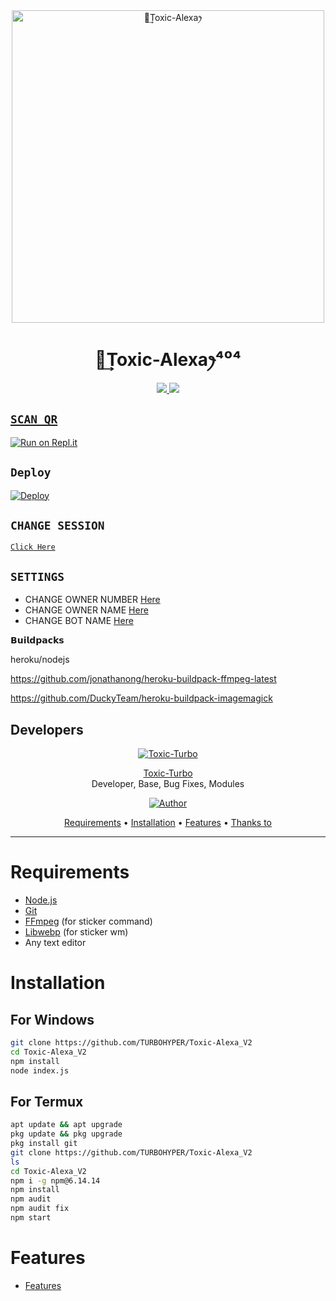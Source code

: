 <div align="center">
<img src="https://telegra.ph/file/56c7adc490d2797f7efc6.jpg" alt="ꪶ͢Toxic-Alexaꫂ⁩" width="500" />

#  ꪶ͢Toxic-Alexaꫂ⁩⁴⁰⁴
</div>
<p align="center">
  <a href="https://instagram.com/toxic_turbo777"><img src="https://img.shields.io/badge/Instagram-E4405F?style=for-the-badge&logo=instagram&logoColor=white"/> 
  <a href="https://wa.me/916380260672"><img src="https://img.shields.io/badge/WhatsApp-25D366?style=for-the-badge&logo=whatsapp&logoColor=white" />
</p>

## `SCAN QR`

[![Run on Repl.it](https://repl.it/badge/github/quiec/whatsAlfa)](https://replit.com/@TURBOHYPER/Toxic-AlexaV2?v=1)

## `Deploy`
[![Deploy](https://www.herokucdn.com/deploy/button.svg)](https://heroku.com/deploy?template=https://github.com/sexybot8421/Toxic-Alexa_V2)

 ## `CHANGE SESSION`

[`Click Here`](https://github.com/TURBOHYPER/Toxic-Alexa_V2/blob/master/QRnya.json)

## `SETTINGS`

- CHANGE OWNER NUMBER [Here](https://github.com/TURBOHYPER/Toxic-Alexa_V2/blob/master/settings.json)
- CHANGE OWNER NAME [Here](https://github.com/TURBOHYPER/Toxic-Alexa_V2/blob/master/settings.json)
- CHANGE BOT NAME [Here](https://github.com/TURBOHYPER/Toxic-Alexa_V2/blob/master/settings.json)

    
𝗕𝘂𝗶𝗹𝗱𝗽𝗮𝗰𝗸𝘀

heroku/nodejs

https://github.com/jonathanong/heroku-buildpack-ffmpeg-latest

https://github.com/DuckyTeam/heroku-buildpack-imagemagick

## Developers
  <div align="center">
    
  [![Toxic-Turbo](https://github.com/TURBOHYPER.png?size=100)](https://github.com/TURBOHYPER)

[Toxic-Turbo](https://github.com/TURBOHYPER)        
Developer, Base, Bug Fixes, Modules

  
<p align="center">
  <a href="https://github.com/TURBOHYPER"><img title="Author" src="https://img.shields.io/badge/Author-TURBOHYPER-orange.svg?style=for-the-badge&logo=github" /></a>

<p align="center">
  <a href="https://github.com/TURBOHYPER/Toxic-Alexa_V2#requirements">Requirements</a> •
  <a href="https://github.com/TURBOHYPER/Toxic-Alexa_V2#instalasi">Installation</a> •
  <a href="https://github.com/TURBOHYPER/Toxic-Alexa_V2#features">Features</a> •
  <a href="https://github.com/TURBOHYPER/Toxic-Alexa_V2#thanks-to">Thanks to</a>
</p>
</div>


---



# Requirements
* [Node.js](https://nodejs.org/en/)
* [Git](https://git-scm.com/downloads)
* [FFmpeg](https://github.com/BtbN/FFmpeg-Builds/releases) (for sticker command)
* [Libwebp](https://developers.google.com/speed/webp/download) (for sticker wm)
* Any text editor

# Installation
## For Windows
```bash
git clone https://github.com/TURBOHYPER/Toxic-Alexa_V2
cd Toxic-Alexa_V2
npm install
node index.js
```
## For Termux
```bash
apt update && apt upgrade
pkg update && pkg upgrade
pkg install git
git clone https://github.com/TURBOHYPER/Toxic-Alexa_V2
ls
cd Toxic-Alexa_V2
npm i -g npm@6.14.14
npm install
npm audit
npm audit fix
npm start
```

# Features
- [Features](https://github.com/TURBOHYPER/Toxic-Alexa_V2/blob/master/Bosco.js)
